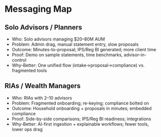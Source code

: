 # Messaging Map

## Solo Advisors / Planners
- Who: Solo advisors managing $20–80M AUM
- Problem: Admin drag, manual statement entry, slow proposals
- Outcome: Minutes-to-proposal; IPS/Reg BI generated; more client time
- Proof: Demo on sample statements, time benchmarks, advisor-in-control
- Why-Better: One unified flow (intake→proposal→compliance) vs. fragmented tools

## RIAs / Wealth Managers
- Who: RIAs with 2–10 advisors
- Problem: Fragmented onboarding; re-keying; compliance bolted on
- Outcome: Household onboarding + proposals in minutes; embedded compliance
- Proof: Side-by-side comparisons; IPS/Reg BI readiness; integrations
- Why-Better: AI-first ingestion + explainable workflows; fewer tools, lower ops drag










